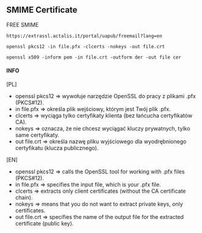 ## SMIME Certificate
FREE SMIME
```
https://extrassl.actalis.it/portal/uapub/freemail?lang=en
```

```
openssl pkcs12 -in file.pfx -clcerts -nokeys -out file.crt
```
```
openssl x509 -inform pem -in file.crt -outform der -out file cer
```

#### INFO 

[PL]
- openssl pkcs12 => wywołuje narzędzie OpenSSL do pracy z plikami .pfx (PKCS#12).
- in file.pfx => określa plik wejściowy, którym jest Twój plik .pfx.
- clcerts => wyciąga tylko certyfikaty klienta (bez łańcucha certyfikatów CA).
- nokeys => oznacza, że nie chcesz wyciągać kluczy prywatnych, tylko same certyfikaty.
- out file.crt => określa nazwę pliku wyjściowego dla wyodrębnionego certyfikatu (klucza publicznego).

[EN]
- openssl pkcs12 => calls the OpenSSL tool for working with .pfx files (PKCS#12).
- in file.pfx => specifies the input file, which is your .pfx file.
- clcerts => extracts only client certificates (without the CA certificate chain).
- nokeys => means that you do not want to extract private keys, only certificates.
- out file.crt => specifies the name of the output file for the extracted certificate (public key).

